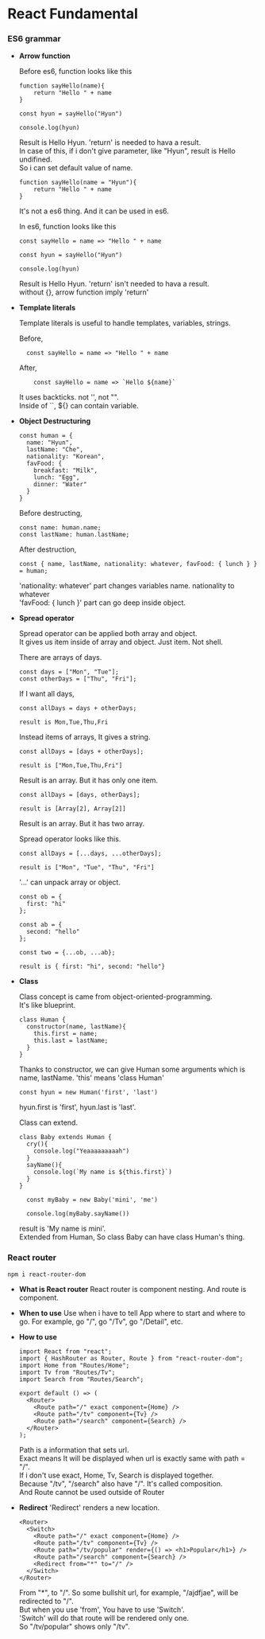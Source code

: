 # React Fundamental

### **ES6 grammar**

- **Arrow function**

  Before es6, function looks like this

  ```
  function sayHello(name){
      return "Hello " + name
  }

  const hyun = sayHello("Hyun")

  console.log(hyun)
  ```

  Result is Hello Hyun. 'return' is needed to hava a result.  
  In case of this, if i don't give parameter, like "Hyun", result is Hello undifined.  
  So i can set default value of name.

  ```
  function sayHello(name = "Hyun"){
      return "Hello " + name
  }
  ```

  It's not a es6 thing. And it can be used in es6.

  In es6, function looks like this

  ```
  const sayHello = name => "Hello " + name

  const hyun = sayHello("Hyun")

  console.log(hyun)
  ```

  Result is Hello Hyun. 'return' isn't needed to hava a result.  
  without {}, arrow function imply 'return'

- **Template literals**

  Template literals is useful to handle templates, variables, strings.

  Before,

  ```
    const sayHello = name => "Hello " + name
  ```

  After,

  ```
      const sayHello = name => `Hello ${name}`
  ```

  It uses backticks. not '', not "".  
  Inside of ``, \${} can contain variable.

- **Object Destructuring**

  ```
  const human = {
    name: "Hyun",
    lastName: "Che",
    nationality: "Korean",
    favFood: {
      breakfast: "Milk",
      lunch: "Egg",
      dinner: "Water"
    }
  }
  ```

  Before destructing,

  ```
  const name: human.name;
  const lastName: human.lastName;
  ```

  After destruction,

  ```
  const { name, lastName, nationality: whatever, favFood: { lunch } } = human;
  ```

  'nationality: whatever' part changes variables name. nationality to whatever  
  'favFood: { lunch }' part can go deep inside object.

- **Spread operator**

  Spread operator can be applied both array and object.  
  It gives us item inside of array and object. Just item. Not shell.

  There are arrays of days.

  ```
  const days = ["Mon", "Tue"];
  const otherDays = ["Thu", "Fri"];
  ```

  If I want all days,

  ```
  const allDays = days + otherDays;

  result is Mon,Tue,Thu,Fri
  ```

  Instead items of arrays, It gives a string.

  ```
  const allDays = [days + otherDays];

  result is ["Mon,Tue,Thu,Fri"]
  ```

  Result is an array. But it has only one item.

  ```
  const allDays = [days, otherDays];

  result is [Array[2], Array[2]]
  ```

  Result is an array. But it has two array.

  Spread operator looks like this.

  ```
  const allDays = [...days, ...otherDays];

  result is ["Mon", "Tue", "Thu", "Fri"]
  ```

  '...' can unpack array or object.

  ```
  const ob = {
    first: "hi"
  };

  const ab = {
    second: "hello"
  };

  const two = {...ob, ...ab};

  result is { first: "hi", second: "hello"}
  ```

- **Class**

  Class concept is came from object-oriented-programming.  
  It's like blueprint.

  ```
  class Human {
    constructor(name, lastName){
      this.first = name;
      this.last = lastName;
    }
  }
  ```

  Thanks to constructor, we can give Human some arguments which is name, lastName.
  'this' means 'class Human'

  ```
  const hyun = new Human('first', 'last')
  ```

  hyun.first is 'first', hyun.last is 'last'.

  Class can extend.

  ```
  class Baby extends Human {
    cry(){
      console.log("Yeaaaaaaaaah")
    }
    sayName(){
      console.log(`My name is ${this.first}`)
    }
  }

    const myBaby = new Baby('mini', 'me')

    console.log(myBaby.sayName())
  ```

  result is 'My name is mini'.  
  Extended from Human, So class Baby can have class Human's thing.

### **React router**

```
npm i react-router-dom
```

- **What is React router**
  React router is component nesting. And route is component.

- **When to use**
  Use when i have to tell App where to start and where to go.
  For example, go "/", go "/Tv", go "/Detail", etc.

- **How to use**

  ```
  import React from "react";
  import { HashRouter as Router, Route } from "react-router-dom";
  import Home from "Routes/Home";
  import Tv from "Routes/Tv";
  import Search from "Routes/Search";

  export default () => (
    <Router>
      <Route path="/" exact component={Home} />
      <Route path="/tv" component={Tv} />
      <Route path="/search" component={Search} />
    </Router>
  );
  ```

  Path is a information that sets url.  
  Exact means It will be displayed when url is exactly same with path = "/".  
  If i don't use exact, Home, Tv, Search is displayed together.  
  Because "/tv", "/search" also have "/". It's called composition.  
  And Route cannot be used outside of Router

- **Redirect**
  'Redirect' renders a new location.

  ```
  <Router>
    <Switch>
      <Route path="/" exact component={Home} />
      <Route path="/tv" component={Tv} />
      <Route path="/tv/popular" render={() => <h1>Popular</h1>} />
      <Route path="/search" component={Search} />
      <Redirect from="*" to="/" />
    </Switch>
  </Router>
  ```

  From "\*", to "/". So some bullshit url, for example, "/ajdfjae", will be redirected to "/".  
  But when you use 'from', You have to use 'Switch'.  
  'Switch' will do that route will be rendered only one.  
  So "/tv/popular" shows only "/tv".
